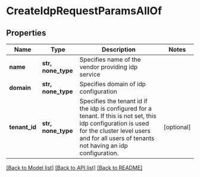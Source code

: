 # CreateIdpRequestParamsAllOf


## Properties
Name | Type | Description | Notes
------------ | ------------- | ------------- | -------------
**name** | **str, none_type** | Specifies name of the vendor providing idp service | 
**domain** | **str, none_type** | Specifies domain of idp configuration | 
**tenant_id** | **str, none_type** | Specifies the tenant id if the idp is configured for a tenant. If this is not set, this idp configuration is used for the cluster level users and for all users of tenants not having an idp configuration. | [optional] 

[[Back to Model list]](../README.md#documentation-for-models) [[Back to API list]](../README.md#documentation-for-api-endpoints) [[Back to README]](../README.md)


